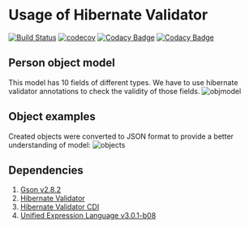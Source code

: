 # Usage of Hibernate Validator

[![Build Status](https://travis-ci.org/MasterOfTheU/object-model-validation.svg?branch=master)](https://travis-ci.org/MasterOfTheU/object-model-validation)
[![codecov](https://codecov.io/gh/MasterOfTheU/object-model-validation/branch/master/graph/badge.svg)](https://codecov.io/gh/MasterOfTheU/object-model-validation)
[![Codacy Badge](https://api.codacy.com/project/badge/Grade/7e7cab85337b49d7814a9cf7a0f3c50e)](https://www.codacy.com/app/MasterOfTheU/object-model-validation?utm_source=github.com&amp;utm_medium=referral&amp;utm_content=MasterOfTheU/object-model-validation&amp;utm_campaign=Badge_Grade)
[![Codacy Badge](https://api.codacy.com/project/badge/Coverage/7e7cab85337b49d7814a9cf7a0f3c50e)](https://www.codacy.com/app/MasterOfTheU/object-model-validation?utm_source=github.com&utm_medium=referral&utm_content=MasterOfTheU/object-model-validation&utm_campaign=Badge_Coverage)

## Person object model
This model has 10 fields of different types. We have to use hibernate validator annotations to check the validity of those fields.
![objmodel](https://user-images.githubusercontent.com/15348166/32693104-831422cc-c72d-11e7-803f-dceff1a1284a.PNG)

## Object examples
Created objects were converted to JSON format to provide a better understanding of model:
![objects](https://user-images.githubusercontent.com/15348166/32693965-2262df80-c73d-11e7-97bb-647c9dd69b99.png)

## Dependencies
<ol>
    <li><a href="https://mvnrepository.com/artifact/com.google.code.gson/gson/2.8.2">Gson v2.8.2</a></li>
    <li><a href="https://mvnrepository.com/artifact/org.hibernate/hibernate-validator/6.0.4.Final">Hibernate Validator</a></li>
    <li><a href="https://mvnrepository.com/artifact/org.hibernate/hibernate-validator-cdi/6.0.4.Final">Hibernate Validator CDI</a></li>
    <li><a href="https://mvnrepository.com/artifact/org.glassfish/javax.el/3.0.1-b08">Unified Expression Language v3.0.1-b08</a></li>
</ol>
